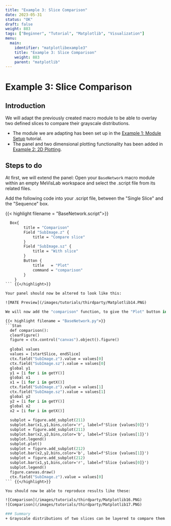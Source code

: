 ```yaml
---
title: "Example 3: Slice Comparison"
date: 2023-05-31
status: "OK"
draft: false
weight: 883
tags: ["Beginner", "Tutorial", "Matplotlib", "Visualization"]
menu: 
  main:
    identifier: "matplotlibexample3"
    title: "Example 3: Slice Comparison"
    weight: 883
    parent: "matplotlib"
---
```

# Example 3: Slice Comparison

## Introduction 

We will adapt the previously created macro module to be able to overlay two defined slices to compare their grayscale distributions. 
+ The module we are adapting has been set up in the [Example 1: Module Setup](/tutorials/thirdparty/matplotlib/modulesetup) tutorial.
+ The panel and two dimensional plotting functionality has been added in [Example 2: 2D Plotting](/tutorials/thirdparty/matplotlib/2dplotting).

## Steps to do
At first, we will extend the panel: Open your `BaseNetwork` macro module within an empty MeVisLab workspace and select the .script file from its related files. 

Add the following code into your .script file, between the "Single Slice" and the "Sequence" box.

{{< highlight filename = "BaseNetwork.script">}}
```Stan
  Box{
        title = "Comparison"
        Field "SubImage.z" {
            title = "Compare slice"
        }
        Field "SubImage.sz" {
            title = "With slice"
        }
        Button {
            title   = "Plot"
            command = "comparison"
        }
    }
``` {{</highlight>}}

Your panel should now be altered to look like this: 

![MATE Preview](/images/tutorials/thirdparty/Matplotlib14.PNG)

We will now add the "comparison" function, to give the "Plot" button in our "Comparison" box a purpose. To do so, change into your modules .py file and choose a cosy place for the following piece of code:

{{< highlight filename = "BaseNetwork.py">}}
```Stan
  def comparison():
  clearFigure()
  figure = ctx.control("canvas").object().figure()
  
  global values
  values = [startSlice, endSlice]
  ctx.field("SubImage.z").value = values[0]
  ctx.field("SubImage.sz").value = values[0]
  global y1
  y1 = [i for i in getY()]
  global x1
  x1 = [i for i in getX()]
  ctx.field("SubImage.z").value = values[1]
  ctx.field("SubImage.sz").value = values[1]
  global y2
  y2 = [i for i in getY()]
  global x2
  x2 = [i for i in getX()]
  
  subplot = figure.add_subplot(211)
  subplot.bar(x1,y1,bins,color='r', label=f'Slice {values[0]}')
  subplot = figure.add_subplot(211)
  subplot.bar(x2,y2,bins,color='b', label=f'Slice {values[1]}')
  subplot.legend()
  subplot.plot()
  subplot = figure.add_subplot(212)
  subplot.bar(x2,y2,bins,color='b', label=f'Slice {values[1]}')
  subplot = figure.add_subplot(212)
  subplot.bar(x1,y1,bins,color='r', label=f'Slice {values[0]}')
  subplot.legend()
  figure.canvas.draw()
  ctx.field("SubImage.z").value = values[0]
``` {{</highlight>}}

You should now be able to reproduce results like these:

![Comparison](/images/tutorials/thirdparty/Matplotlib16.PNG)
![Comparison](/images/tutorials/thirdparty/Matplotlib17.PNG)

### Summary
+ Grayscale distributions of two slices can be layered to compare them and make deviations noticeable

